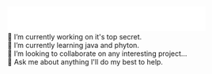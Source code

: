 <html>
   <head>
  </head>
  <body>
        <div>    
<img src="display.svg" width="400" height="50" alt="">
     </div>
🔭 I’m currently working on it's top secret.
<br>
🌱 I’m currently learning java and phyton.
<br>
👯 I’m looking to collaborate on any interesting project...
<br>
💬 Ask me about anything I'll do my best to help.
  </body>
  </html>
 


